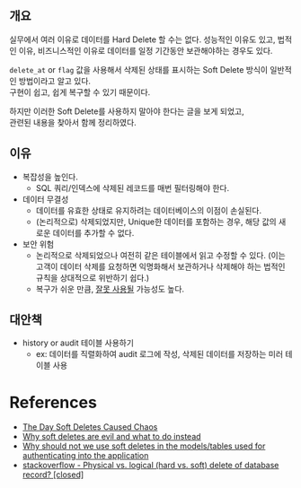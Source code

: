 ## 개요

실무에서 여러 이유로 데이터를 Hard Delete 할 수는 없다. 성능적인 이유도 있고, 법적인 이유, 비즈니스적인 이유로 데이터를 일정 기간동안 보관해야하는 경우도 있다.

`delete_at` or `flag` 값을 사용해서 삭제된 상태를 표시하는 Soft Delete 방식이 일반적인 방법이라고 알고 있다.    
구현이 쉽고, 쉽게 복구할 수 있기 때문이다.

하지만 이러한 Soft Delete를 사용하지 말아야 한다는 글을 보게 되었고,   
관련된 내용을 찾아서 함께 정리하였다. 

## 이유
- 복잡성을 높인다.
	- SQL 쿼리/인덱스에 삭제된 레코드를 매번 필터링해야 한다.
- 데이터 무결성
	- 데이터를 유효한 상태로 유지하려는 데이터베이스의 이점이 손실된다.
	- (논리적으로) 삭제되었지만, Unique한 데이터를 포함하는 경우, 해당 값의 새로운 데이터를 추가할 수 없다.
- 보안 위험
	- 논리적으로 삭제되었으나 여전히 같은 테이블에서 읽고 수정할 수 있다. (이는 고객이 데이터 삭제를 요청하면 익명화해서 보관하거나 삭제해야 하는 법적인 규칙을 상대적으로 위반하기 쉽다.)
 	- 복구가 쉬운 만큼, [잘못 사용될](https://blog.bemi.io/soft-deleting-chaos/) 가능성도 높다.	

## 대안책
- history or audit 테이블 사용하기
	- ex: 데이터를 직렬화하여 audit 로그에 작성, 삭제된 데이터를 저장하는 미러 테이블 사용
# References
- [The Day Soft Deletes Caused Chaos](https://blog.bemi.io/soft-deleting-chaos/)
- [Why soft deletes are evil and what to do instead](https://jameshalsall.co.uk/posts/why-soft-deletes-are-evil-and-what-to-do-instead)
- [Why should not we use soft deletes in the models/tables used for authenticating into the application](https://debiprasad.medium.com/why-we-should-not-use-soft-deletes-in-the-model-table-which-used-for-authenticating-into-the-c350e5f1c2c9)
- [stackoverflow - Physical vs. logical (hard vs. soft) delete of database record? [closed]](https://stackoverflow.com/questions/378331/physical-vs-logical-hard-vs-soft-delete-of-database-record)
